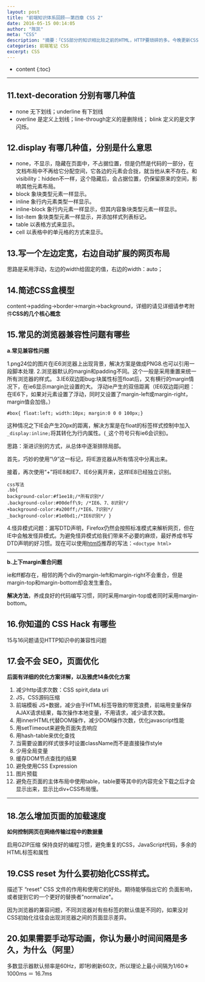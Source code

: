 ```yaml
---
layout: post
title: "前端知识体系回顾——第四章 CSS 2"
date: 2016-05-15 00:14:05
author: "陈凯"
meta: "CSS"
description: "摘要：「CSS部分的知识相比较之前的HTML，HTTP要琐碎的多。今晚更新CSS的第二部分。」"
categories: 前端笔记 CSS
excerpt: CSS
---
```


* content
{:toc}

----

## 11.text-decoration 分别有哪几种值

+ none   无下划线；underline  有下划线
+ overline 是定义上划线；line-through定义的是删除线； blink 定义的是文字闪烁。

## 12.display 有哪几种值，分别是什么意思

+ none，不显示，隐藏在页面中，不占据位置，但是仍然是代码的一部分，在文档布局中不再给它分配空间，它各边的元素会合拢，就当他从来不存在。和visibility：hidden不一样，这个隐藏后，会占据位置，仍保留原来的空间，影响其他元素布局。
+ block 象块类型元素一样显示。
+ inline 象行内元素类型一样显示。
+ inline-block 象行内元素一样显示，但其内容象块类型元素一样显示。
+ list-item 象块类型元素一样显示，并添加样式列表标记。
+ table 以表格方式来显示。
+ cell 以表格中的单元格的方式来显示。

## 13.写一个左边定宽，右边自动扩展的网页布局

思路是采用浮动，左边的width给固定的值，右边的width：auto；

## 14.简述CSS盒模型

content->padding->border->margin->background，详细的请见详细请参考附件**CSS的几个核心概念**

## 15.常见的浏览器兼容性问题有哪些

**a.常见兼容性问题**

1.png24位的图片在iE6浏览器上出现背景，解决方案是做成PNG8.也可以引用一段脚本处理.
2.浏览器默认的margin和padding不同。这个一般是采用重置来统一所有浏览器的样式。
3.IE6双边距bug:块属性标签float后，又有横行的margin情况下，在ie6显示margin比设置的大。
浮动ie产生的双倍距离（IE6双边距问题：在IE6下，如果对元素设置了浮动，同时又设置了margin-left或margin-right，margin值会加倍。）

```
#box{ float:left; width:10px; margin:0 0 0 100px;}
```

这种情况之下IE会产生20px的距离，解决方案是在float的标签样式控制中加入
`_display:inline;`将其转化为行内属性。(`_`这个符号只有ie6会识别)。

思路：渐进识别的方式，从总体中逐渐排除局部。

首先，巧妙的使用“\9”这一标记，将IE游览器从所有情况中分离出来。

接着，再次使用“+”将IE8和IE7、IE6分离开来，这样IE8已经独立识别。

```
css写法
.bb{
background-color:#f1ee18;/*所有识别*/
.background-color:#00deff\9; /*IE6、7、8识别*/
+background-color:#a200ff;/*IE6、7识别*/
_background-color:#1e0bd1;/*IE6识别*/ }
```

4.怪异模式问题：漏写DTD声明，Firefox仍然会按照标准模式来解析网页，但在IE中会触发怪异模式。为避免怪异模式给我们带来不必要的麻烦，最好养成书写DTD声明的好习惯。现在可以使用[html5](http://www.w3.org/TR/html5/single-page.html)推荐的写法：`<doctype html>`


----------


**b.上下margin重合问题**

ie和ff都存在，相邻的两个div的margin-left和margin-right不会重合，但是margin-top和margin-bottom却会发生重合。

**解决方法**，养成良好的代码编写习惯，同时采用margin-top或者同时采用margin-bottom。

## 16.你知道的 CSS Hack 有哪些

15与16问题请见HTTP知识中的兼容性问题

## 17.会不会 SEO，页面优化

**后面有详细的优化方案详解，以及雅虎14条优化方案**

1. 减少http请求次数：CSS spirit,data uri
2. JS，CSS源码压缩
3. 前端模板 JS+数据，减少由于HTML标签导致的带宽浪费，前端用变量保存AJAX请求结果，每次操作本地变量，不用请求，减少请求次数。
4. 用innerHTML代替DOM操作，减少DOM操作次数，优化javascript性能
5. 用setTimeout来避免页面失去响应
6. 用hash-table来优化查找
7. 当需要设置的样式很多时设置className而不是直接操作style
8. 少用全局变量
9. 缓存DOM节点查找的结果
10. 避免使用CSS Expression
11. 图片预载
12. 避免在页面的主体布局中使用table，table要等其中的内容完全下载之后才会显示出来，显示比div+CSS布局慢。


----------


## 18.怎么增加页面的加载速度
**如何控制网页在网络传输过程中的数据量**

启用GZIP压缩  保持良好的编程习惯，避免重复的CSS，JavaScript代码，多余的HTML标签和属性

## 19.CSS reset 为什么要初始化CSS样式。

描述下 “reset” CSS 文件的作用和使用它的好处。期待能够指出它的   负面影响，或者提到它的一个更好的替换者"normalize"。

因为浏览器的兼容问题，不同浏览器对有些标签的默认值是不同的，如果没对CSS初始化往往会出现浏览器之间的页面显示差异。

## 20.如果需要手动写动画，你认为最小时间间隔是多久，为什么（阿里）

多数显示器默认频率是60Hz，即1秒刷新60次，所以理论上最小间隔为1/60＊1000ms ＝ 16.7ms

